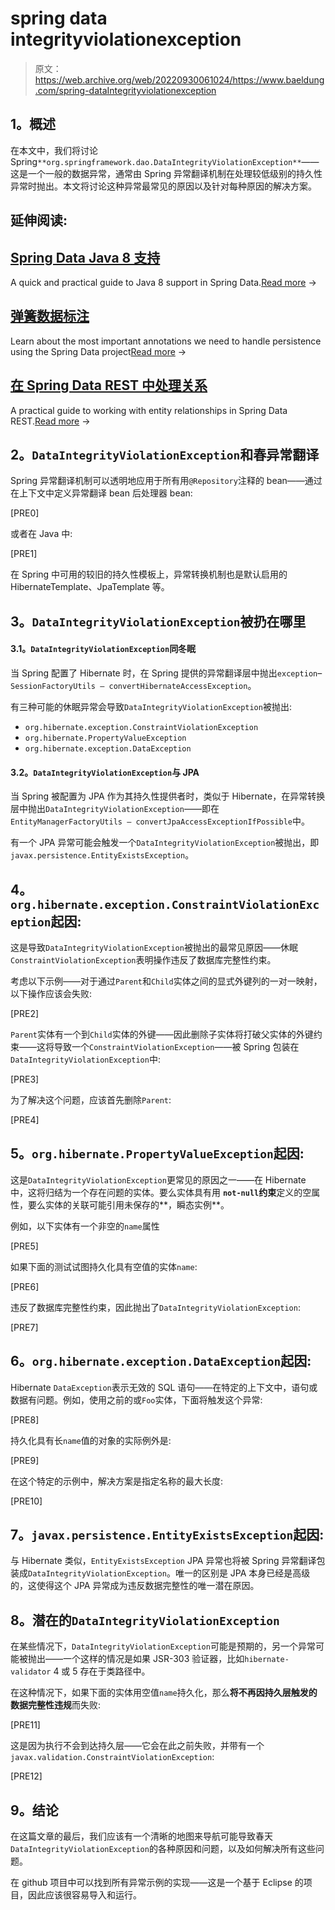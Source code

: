 # spring data integrityviolationexception

> 原文：<https://web.archive.org/web/20220930061024/https://www.baeldung.com/spring-dataIntegrityviolationexception>

## **1。概述**

在本文中，我们将讨论 Spring`**org.springframework.dao.DataIntegrityViolationException**`——这是一个一般的数据异常，通常由 Spring 异常翻译机制在处理较低级别的持久性异常时抛出。本文将讨论这种异常最常见的原因以及针对每种原因的解决方案。

## 延伸阅读:

## [Spring Data Java 8 支持](/web/20221129000518/https://www.baeldung.com/spring-data-java-8)

A quick and practical guide to Java 8 support in Spring Data.[Read more](/web/20221129000518/https://www.baeldung.com/spring-data-java-8) →

## [弹簧数据标注](/web/20221129000518/https://www.baeldung.com/spring-data-annotations)

Learn about the most important annotations we need to handle persistence using the Spring Data project[Read more](/web/20221129000518/https://www.baeldung.com/spring-data-annotations) →

## [在 Spring Data REST 中处理关系](/web/20221129000518/https://www.baeldung.com/spring-data-rest-relationships)

A practical guide to working with entity relationships in Spring Data REST.[Read more](/web/20221129000518/https://www.baeldung.com/spring-data-rest-relationships) →

## **2。`DataIntegrityViolationException`和春异常翻译**

Spring 异常翻译机制可以透明地应用于所有用`@Repository`注释的 bean——通过在上下文中定义异常翻译 bean 后处理器 bean:

[PRE0]

或者在 Java 中:

[PRE1]

在 Spring 中可用的较旧的持久性模板上，异常转换机制也是默认启用的 HibernateTemplate、JpaTemplate 等。

## **3。`DataIntegrityViolationException`被扔在哪里**

#### **3.1。`DataIntegrityViolationException`同冬眠**

当 Spring 配置了 Hibernate 时，在 Spring 提供的异常翻译层中抛出`exception`–`SessionFactoryUtils – convertHibernateAccessException`。

有三种可能的休眠异常会导致`DataIntegrityViolationException`被抛出:

*   `org.hibernate.exception.ConstraintViolationException`
*   `org.hibernate.PropertyValueException`
*   `org.hibernate.exception.DataException`

#### **3.2。`DataIntegrityViolationException`与 JPA**

当 Spring 被配置为 JPA 作为其持久性提供者时，类似于 Hibernate，在异常转换层中抛出`DataIntegrityViolationException`——即在`EntityManagerFactoryUtils – convertJpaAccessExceptionIfPossible`中。

有一个 JPA 异常可能会触发一个`DataIntegrityViolationException`被抛出，即`javax.persistence.EntityExistsException`。

## **4。`org.hibernate.exception.ConstraintViolationException`起因:**

这是导致`DataIntegrityViolationException`被抛出的最常见原因——休眠`ConstraintViolationException`表明操作违反了数据库完整性约束。

考虑以下示例——对于通过`Parent`和`Child`实体之间的显式外键列的一对一映射，以下操作应该会失败:

[PRE2]

`Parent`实体有一个到`Child`实体的外键——因此删除子实体将打破父实体的外键约束——这将导致一个`ConstraintViolationException`——被 Spring 包装在`DataIntegrityViolationException`中:

[PRE3]

为了解决这个问题，应该首先删除`Parent`:

[PRE4]

## **5。`org.hibernate.PropertyValueException`起因:**

这是`DataIntegrityViolationException`更常见的原因之一——在 Hibernate 中，这将归结为一个存在问题的实体。要么实体具有用 **`not-null`约束**定义的空属性，要么实体的关联可能引用未保存的**，瞬态实例**。

例如，以下实体有一个非空的`name`属性

[PRE5]

如果下面的测试试图持久化具有空值的实体`name`:

[PRE6]

违反了数据库完整性约束，因此抛出了`DataIntegrityViolationException`:

[PRE7]

## **6。`org.hibernate.exception.DataException`起因:**

Hibernate `DataException`表示无效的 SQL 语句——在特定的上下文中，语句或数据有问题。例如，使用之前的或`Foo`实体，下面将触发这个异常:

[PRE8]

持久化具有长`name`值的对象的实际例外是:

[PRE9]

在这个特定的示例中，解决方案是指定名称的最大长度:

[PRE10]

## **7。`javax.persistence.EntityExistsException`起因:**

与 Hibernate 类似，`EntityExistsException` JPA 异常也将被 Spring 异常翻译包装成`DataIntegrityViolationException`。唯一的区别是 JPA 本身已经是高级的，这使得这个 JPA 异常成为违反数据完整性的唯一潜在原因。

## **8。潜在的`DataIntegrityViolationException`**

在某些情况下，`DataIntegrityViolationException`可能是预期的，另一个异常可能被抛出——一个这样的情况是如果 JSR-303 验证器，比如`hibernate-validator` 4 或 5 存在于类路径中。

在这种情况下，如果下面的实体用空值`name`持久化，那么**将不再因持久层触发的数据完整性违规**而失败:

[PRE11]

这是因为执行不会到达持久层——它会在此之前失败，并带有一个`javax.validation.ConstraintViolationException`:

[PRE12]

## **9。结论**

在这篇文章的最后，我们应该有一个清晰的地图来导航可能导致春天`DataIntegrityViolationException`的各种原因和问题，以及如何解决所有这些问题。

在 github 项目中可以找到所有异常示例的实现——这是一个基于 Eclipse 的项目，因此应该很容易导入和运行。